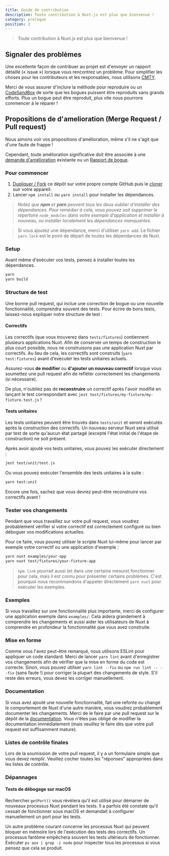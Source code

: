 ```yaml
---
title: Guide de contribution
description: Toute contribution à Nuxt.js est plus que bienvenue !
category: prologue
position: 2
---
```


> Toute contribution à Nuxt.js est plus que bienvenue !

## Signaler des problèmes

Une excellente façon de contribuer au projet est d'envoyer un rapport détaillé (« issue ») lorsque vous rencontrez un problème.
Pour simplifier les choses pour les contributeurs et les responsables, nous utilisons [CMTY](https://cmty.nuxtjs.org/).

Merci de vous assurer d'inclure la méthode pour reproduire ou un [CodeSandBox](https://template.nuxtjs.org/)
de sorte que les bogues puissent être reproduits sans grands efforts. Plus un bogue peut être reproduit, plus vite nous pourrons commencer à le réparer !

## Propositions de d'amelioration (Merge Request / Pull request)

Nous aimons voir vos propositions d'amélioration, même s'il ne s'agit que d'une faute de frappe !

Cependant, toute amélioration significative doit être associée à une
[demande d'amélioration](https://feature.nuxtjs.org/) existante
ou un [Rapport de bogue](https://bug.nuxtjs.org/).

### Pour commencer

1. [Dupliquer / Fork](https://help.github.com/articles/fork-a-repo/) ce dépôt sur votre propre compte GitHub puis le [cloner](https://help.github.com/articles/cloning-a-repository/) suir votre appareil.
2. Lancer `npm install` ou `yarn install` pour installer les dépendances.

> _Notez que **npm** et **yarn** peuvent tous les deux oublier d'installer des dépendances. Pour remédier à cela, vous pouvez soit supprimer le répertoire `node_modules` dans votre exemple d'application et installer à nouveau, ou installer localement les dépendances manquantes._

> Si vous ajoutez une dépendance, merci d'utiliser `yarn add`. Le fichier `yarn.lock` est le point de départ de toutes les dépendances de Nuxt.

### Setup

Avant même d'exécuter vos tests, pensez à installer toutes les dépendances.

 ```sh
yarn
yarn build
```

### Structure de test

Une bonne pull request, qui inclue une correction de bogue ou une nouvelle fonctionnalité, comprendra souvent des tests.
Pour écrire de bons tests, laissez-nous expliquer notre structure de test :

#### Correctifs

Les correctifs (que vous trouverez dans `tests/fixtures`) contiennent plusieurs applications Nuxt. Afin de conserver un temps de construction le plus court possible,
nous ne construisons pas une application Nuxt par correctifs. Au lieu de cela, les correctifs sont construits (`yarn test:fixtures`) avant d'exécuter les tests unitaires actuels.

Assurez-vous **de modifier** ou **d'ajouter un nouveau correctif** lorsque vous soumettez une pull request afin de refléter correctement les changements (si nécessaire).

De plus, n'oubliez pas de **reconstruire** un correctif après l'avoir modifié en lançant le test correspondant
avec `jest test/fixtures/my-fixture/my-fixture.test.js` !

#### Tests unitaires

Les tests unitaires peuvent être trouvés dans `tests/unit` et seront exécutés après la construction des correctifs. Un nouveau serveur Nuxt sera utilisé par test de sorte qu'aucun état partagé (excepté l'état initial de l'étape de construction) ne soit présent.

Après avoir ajouté vos tests unitaires, vous pouvez les exécuter directement :

```sh
jest test/unit/test.js
```

Ou vous pouvez exécuter l'ensemble des tests unitaires à la suite :

```sh
yarn test:unit
```

Encore une fois, sachez que vous devrez peut-être reconstruire vos correctifs avant !

### Tester vos changements

Pendant que vous travaillez sur votre pull request, vous voudrez probablement vérifier si votre correctif est correctement configuré ou bien déboguer vos modifications actuelles.

Pour ce faire, vous pouvez utiliser le scripte Nuxt lui-même pour lancer par exemple votre correctif ou une application d'exemple :

```sh
yarn nuxt examples/your-app
yarn nuxt test/fixtures/your-fixture-app
```

> `npm link` pourrait aussi (et dans une certaine mesure) fonctionner pour cela, mais il est connu pour présenter certains problèmes. C'est pourquoi nous recommandons d'appeler directement `yarn nuxt` pour exécuter les exemples.

### Exemples

Si vous travaillez sur une fonctionnalité plus importante, merci de configurer une application exemple dans `examples/`.
Cela aidera grandement à comprendre les changements et aussi aider les utilisateurs de Nuxt à comprendre en profondeur la fonctionnalité que vous avez construite.

### Mise en forme

Comme vous l'avez peut-être remarqué, nous utilisons ESLint pour appliquer un code standard. Merci de lancer `yarn lint` avant d'enregistrer vos changements afin de vérifier que la mise en forme du code est correcte. Sinon, vous pouvez utiliser `yarn lint --fix` ou `npm run lint -- --fix` (sans faute !) pour corriger la plupart des changements de style. S'il reste des erreurs, vous devez les corriger manuellement.

### Documentation

Si vous avez ajouté une nouvelle fonctionnalité, fait une refonte ou changé le comportement de Nuxt d'une autre manière, vous voudrez probablement documenter les changements. Merci de le faire par une pull request sur le dépôt de la [documentation](https://github.com/nuxt/docs/pulls).
Vous n'êtes pas obligé de modifier la documentation immédiatement (mais veuillez le faire dès que votre pull request est suffisamment mature).

### Listes de contrôle finales

Lors de la soumission de votre pull request, il y a un formulaire simple que vous devez remplir.
Veuillez cocher toutes les "réponses" appropriées dans les listes de contrôle.

### Dépannages

#### Tests de débogage sur macOS

Rechercher `getPort()` vous révèlera qu'il est utilisé pour démarrer de nouveaux processus Nuxt pendant les tests. Il a parfois été constaté qu'il cessait de fonctionner sous macOS et demandait à configurer manuellement un port pour les tests.

Un autre problème courant concerne les processus Nuxt qui peuvent bloquer en mémoire lors de l'exécution des tests des correctifs. Un processus fantôme empêchera souvent les tests ultérieurs de fonctionner. Exécuter `ps aux | grep -i node` pour inspecter tous les processus si vous pensez que cela se produit.
